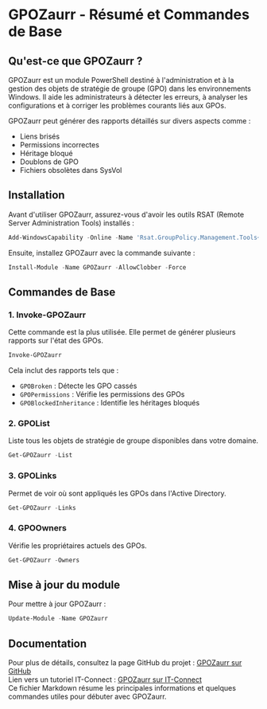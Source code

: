# GPOZaurr - Résumé et Commandes de Base

## Qu'est-ce que GPOZaurr ?
GPOZaurr est un module PowerShell destiné à l'administration et à la gestion des objets de stratégie de groupe (GPO) dans les environnements Windows. Il aide les administrateurs à détecter les erreurs, à analyser les configurations et à corriger les problèmes courants liés aux GPOs.

GPOZaurr peut générer des rapports détaillés sur divers aspects comme :
- Liens brisés
- Permissions incorrectes
- Héritage bloqué
- Doublons de GPO
- Fichiers obsolètes dans SysVol

## Installation
Avant d'utiliser GPOZaurr, assurez-vous d'avoir les outils RSAT (Remote Server Administration Tools) installés :

```powershell
Add-WindowsCapability -Online -Name 'Rsat.GroupPolicy.Management.Tools~~~~0.0.1.0'
```

Ensuite, installez GPOZaurr avec la commande suivante :

```powershell
Install-Module -Name GPOZaurr -AllowClobber -Force
```

## Commandes de Base

### 1. **Invoke-GPOZaurr**
Cette commande est la plus utilisée. Elle permet de générer plusieurs rapports sur l'état des GPOs.

```powershell
Invoke-GPOZaurr
```
Cela inclut des rapports tels que :
- `GPOBroken` : Détecte les GPO cassés
- `GPOPermissions` : Vérifie les permissions des GPOs
- `GPOBlockedInheritance` : Identifie les héritages bloqués

### 2. **GPOList**
Liste tous les objets de stratégie de groupe disponibles dans votre domaine.

```powershell
Get-GPOZaurr -List
```

### 3. **GPOLinks**
Permet de voir où sont appliqués les GPOs dans l'Active Directory.

```powershell
Get-GPOZaurr -Links
```

### 4. **GPOOwners**
Vérifie les propriétaires actuels des GPOs.

```powershell
Get-GPOZaurr -Owners
```

## Mise à jour du module
Pour mettre à jour GPOZaurr :

```powershell
Update-Module -Name GPOZaurr
```

## Documentation
Pour plus de détails, consultez la page GitHub du projet : [GPOZaurr sur GitHub](https://github.com/EvotecIT/GPOZaurr)  
Lien vers un tutoriel IT-Connect : [GPOZaurr sur IT-Connect](https://www.it-connect.fr/gpozaurr-outil-ultime-pour-audit-analyser-gpo/)  
Ce fichier Markdown résume les principales informations et quelques commandes utiles pour débuter avec GPOZaurr.
